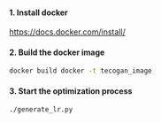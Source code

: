 #### 1. Install docker
https://docs.docker.com/install/

#### 2. Build the docker image
```bash
docker build docker -t tecogan_image
```

#### 3. Start the optimization process
```bash
./generate_lr.py
```
